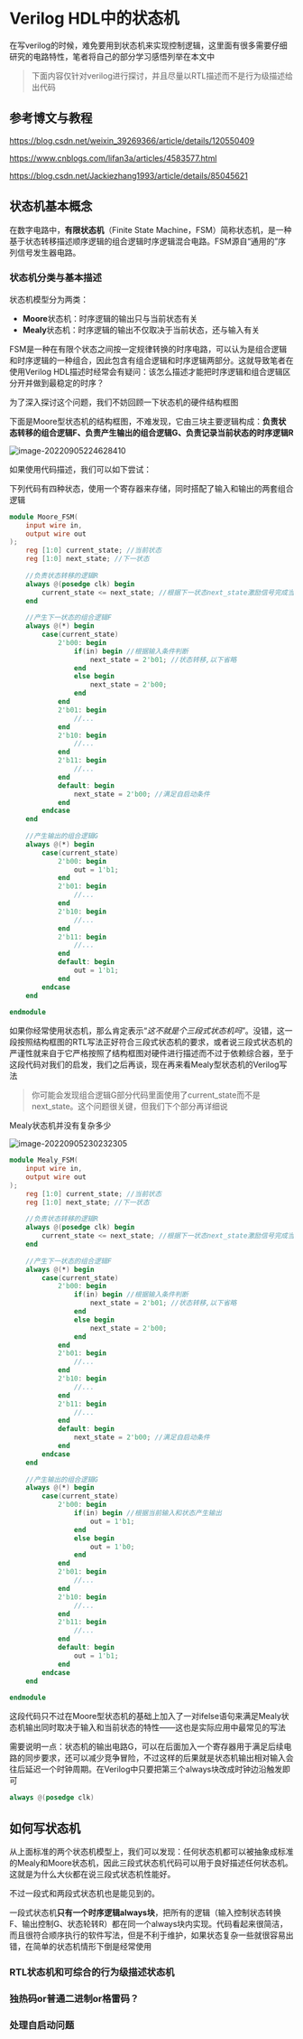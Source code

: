 # Verilog HDL中的状态机

在写verilog的时候，难免要用到状态机来实现控制逻辑，这里面有很多需要仔细研究的电路特性，笔者将自己的部分学习感悟列举在本文中

> 下面内容仅针对verilog进行探讨，并且尽量以RTL描述而不是行为级描述给出代码

## 参考博文与教程

https://blog.csdn.net/weixin_39269366/article/details/120550409

https://www.cnblogs.com/lifan3a/articles/4583577.html

https://blog.csdn.net/Jackiezhang1993/article/details/85045621

## 状态机基本概念

在数字电路中，**有限状态机**（Finite State Machine，FSM）简称状态机，是一种基于状态转移描述顺序逻辑的组合逻辑时序逻辑混合电路。FSM源自“通用的”序列信号发生器电路。

### 状态机分类与基本描述

状态机模型分为两类：

* **Moore**状态机：时序逻辑的输出只与当前状态有关
* **Mealy**状态机：时序逻辑的输出不仅取决于当前状态，还与输入有关

FSM是一种在有限个状态之间按一定规律转换的时序电路，可以认为是组合逻辑和时序逻辑的一种组合，因此包含有组合逻辑和时序逻辑两部分。这就导致笔者在使用Verilog HDL描述时经常会有疑问：该怎么描述才能把时序逻辑和组合逻辑区分开并做到最稳定的时序？

为了深入探讨这个问题，我们不妨回顾一下状态机的硬件结构框图

下面是Moore型状态机的结构框图，不难发现，它由三块主要逻辑构成：**负责状态转移的组合逻辑F、负责产生输出的组合逻辑G、负责记录当前状态的时序逻辑R**

![image-20220905224628410](FPGA学习笔记【对状态机的讨论】.assets/image-20220905224628410.png)

如果使用代码描述，我们可以如下尝试：

下列代码有四种状态，使用一个寄存器来存储，同时搭配了输入和输出的两套组合逻辑

```verilog
module Moore_FSM(
    input wire in,
    output wire out
);
    reg [1:0] current_state; //当前状态
    reg [1:0] next_state; //下一状态
    
    //负责状态转移的逻辑R
    always @(posedge clk) begin
        current_state <= next_state; //根据下一状态next_state激励信号完成当前状态切换
    end
    
    //产生下一状态的组合逻辑F
    always @(*) begin
        case(current_state)
            2'b00: begin
                if(in) begin //根据输入条件判断
                    next_state = 2'b01; //状态转移,以下省略
                end
                else begin
                    next_state = 2'b00;
                end
            end
            2'b01: begin
                //...
            end
            2'b10: begin
                //...
            end
            2'b11: begin
                //...
            end
            default: begin
                next_state = 2'b00; //满足自启动条件
            end
        endcase
    end
    
    //产生输出的组合逻辑G
    always @(*) begin
        case(current_state)
            2'b00: begin
                out = 1'b1;
            end
            2'b01: begin
                //...
            end
            2'b10: begin
                //...
            end
            2'b11: begin
                //...
            end
            default: begin
                out = 1'b1;
            end
        endcase
    end
        
endmodule
```

如果你经常使用状态机，那么肯定表示“*这不就是个三段式状态机吗*”。没错，这一段按照结构框图的RTL写法正好符合三段式状态机的要求，或者说三段式状态机的严谨性就来自于它严格按照了结构框图对硬件进行描述而不过于依赖综合器，至于这段代码对我们的启发，我们之后再谈，现在再来看Mealy型状态机的Verilog写法

> 你可能会发现组合逻辑G部分代码里面使用了current_state而不是next_state。这个问题很关键，但我们下个部分再详细说

Mealy状态机并没有复杂多少

![image-20220905230232305](FPGA学习笔记【对状态机的讨论】.assets/image-20220905230232305.png)

```verilog
module Mealy_FSM(
    input wire in,
    output wire out
);
    reg [1:0] current_state; //当前状态
    reg [1:0] next_state; //下一状态
    
    //负责状态转移的逻辑R
    always @(posedge clk) begin
        current_state <= next_state; //根据下一状态next_state激励信号完成当前状态切换
    end
    
    //产生下一状态的组合逻辑F
    always @(*) begin
        case(current_state)
            2'b00: begin
                if(in) begin //根据输入条件判断
                    next_state = 2'b01; //状态转移,以下省略
                end
                else begin
                    next_state = 2'b00;
                end
            end
            2'b01: begin
                //...
            end
            2'b10: begin
                //...
            end
            2'b11: begin
                //...
            end
            default: begin
                next_state = 2'b00; //满足自启动条件
            end
        endcase
    end
    
    //产生输出的组合逻辑G
    always @(*) begin
        case(current_state)
            2'b00: begin
                if(in) begin //根据当前输入和状态产生输出
                    out = 1'b1;
                end
                else begin
                    out = 1'b0;
                end
            end
            2'b01: begin
                //...
            end
            2'b10: begin
                //...
            end
            2'b11: begin
                //...
            end
            default: begin
                out = 1'b1;
            end
        endcase
    end
        
endmodule
```

这段代码只不过在Moore型状态机的基础上加入了一对ifelse语句来满足Mealy状态机输出同时取决于输入和当前状态的特性——这也是实际应用中最常见的写法

需要说明一点：状态机的输出电路G，可以在后面加入一个寄存器用于满足后续电路的同步要求，还可以减少竞争冒险，不过这样的后果就是状态机输出相对输入会往后延迟一个时钟周期。在Verilog中只要把第三个always块改成时钟边沿触发即可

```verilog
always @(posedge clk)
```

## 如何写状态机

从上面标准的两个状态机模型上，我们可以发现：任何状态机都可以被抽象成标准的Mealy和Moore状态机，因此三段式状态机代码可以用于良好描述任何状态机。这就是为什么大伙都在说三段式状态机性能好。

不过一段式和两段式状态机也是能见到的。

一段式状态机**只有一个时序逻辑always块**，把所有的逻辑（输入控制状态转换F、输出控制G、状态轮转R）都在同一个always块内实现。代码看起来很简洁，而且很符合顺序执行的软件写法，但是不利于维护，如果状态复杂一些就很容易出错，在简单的状态机情形下倒是经常使用









### RTL状态机和可综合的行为级描述状态机









### 独热码or普通二进制or格雷码？







### 处理自启动问题








